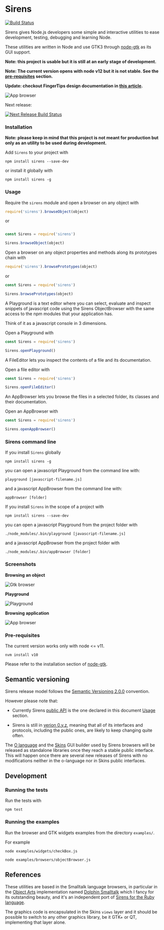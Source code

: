 # Sirens

[![Build Status](https://travis-ci.org/haijin-development/node-sirens.svg?branch=master)](https://travis-ci.org/haijin-development/node-sirens)

Sirens gives Node.js developers some simple and interactive utilities to ease development, testing, debugging and learning Node.

These utilities are written in Node and use GTK3 through [node-gtk](https://www.npmjs.com/package/node-gtk) as its GUI support.

**Note: this project is usable but it is still at an early stage of development.**

**Note: The current version opens with node v12 but it is not stable. See the [pre-requisites](./README.md#pre-requisites) section.**

**Update: checkout FingerTips design documentation in [this article](./docs/FingerTips.pdf).**

![App browser](./docs/browsing-app.gif)

Next release:

[![Next Release Build Status](https://travis-ci.org/haijin-development/node-sirens.svg?branch=development)](https://travis-ci.org/haijin-development/node-sirens)

### Installation

**Note: please keep in mind that this project is not meant for production but only as an utility to be used during development.**

Add `Sirens` to your project with

```
npm install sirens --save-dev
```

or install it globally with

```
npm install sirens -g
```

### Usage

Require the `sirens` module and open a browser on any object with

```javascript
require('sirens').browseObject(object)
```

or

```javascript

const Sirens = require('sirens')

Sirens.browseObject(object)
```

Open a browser on any object properties and methods along its prototypes chain with

```javascript
require('sirens').browsePrototypes(object)
```

or

```javascript
const Sirens = require('sirens')

Sirens.browsePrototypes(object)
```

A Playground is a text editor where you can select, evaluate and inspect snippets of javascript code using the Sirens ObjectBrowser with the same access to the npm modules that your application has.

Think of it as a javascript console in 3 dimensions.

Open a Playground with

```javascript
const Sirens = require('sirens')

Sirens.openPlayground()
```

A FileEditor lets you inspect the contents of a file and its documentation.

Open a file editor with

```javascript
const Sirens = require('sirens')

Sirens.openFileEditor()
```

An AppBrowser lets you browse the files in a selected folder, its classes and their documentation.

Open an AppBrowser with

```javascript
const Sirens = require('sirens')

Sirens.openAppBrowser()
```

### Sirens command line

If you install `Sirens` globally

```
npm install sirens -g
```

you can open a javascript Playground from the command line with:

```
playground [javascript-filename.js]
```

and a javascript AppBrowser from the command line with:

```
appBrowser [folder]
```

If you install `Sirens` in the scope of a project with

```
npm install sirens --save-dev
```

you can open a javascript Playground from the project folder with

```
./node_modules/.bin/playground [javascript-filename.js]
```

and a javascript AppBrowser from the project folder with

```
./node_modules/.bin/appBrowser [folder]
```

### Screenshots

**Browsing an object**

![Gtk browser](./docs/browsing-object.gif)

**Playground**

![Playground](./docs/playground.gif)

**Browsing application**

![App browser](./docs/browsing-app.gif)

### Pre-requisites

The current version works only with node <= v11.

```
nvm install v10
```

Please refer to the installation section of [node-gtk](https://www.npmjs.com/package/node-gtk#installing-and-building).

## Semantic versioning

Sirens release model follows the [Semantic Versioning 2.0.0](https://semver.org/) convention.

However please note that:

- Currently Sirens [public API](https://semver.org/#spec-item-1) is the one declared in this document [Usage](./README.md/#usage) section.

- Sirens is still in [verion 0.y.z](https://semver.org/#spec-item-4), meaning that all of its interfaces and protocols, including the public ones, are likely to keep changing quite often.

The [O language](https://github.com/haijin-development/o-language/blob/development/README.md) and the [Skins](./src/skins) GUI builder used by Sirens browsers will be released as standalone libraries once they reach a stable public interface. This will happen once there are several new releases of Sirens with no modifications neither in the o-language nor in Skins public interfaces.

## Development

### Running the tests

Run the tests with 

```
npm test
```

### Running the examples

Run the browser and GTK widgets examples from the directory `examples/`.

For example

```
node examples/widgets/checkBox.js
```

```
node examples/browsers/objectBrowser.js
```

## References

These utilities are based in the Smalltalk language browsers, in particular in the [Object Arts](https://www.object-arts.com/)
implementation named [Dolphin Smalltalk](https://github.com/dolphinsmalltalk/Dolphin) which I fancy for its
outstanding beauty, and it's an independent port of [Sirens for the Ruby language](https://github.com/haijin-development/ruby-sirens).

The graphics code is encapsulated in the Skins `views` layer and it should be possible to switch to any other graphics library, be it GTK+ or QT, implementing that layer alone.
